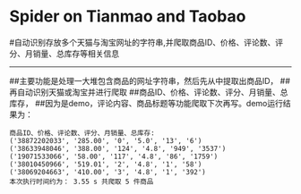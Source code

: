 Spider on Tianmao and Taobao
============================

#自动识别存放多个天猫与淘宝网址的字符串,并爬取商品ID、价格、评论数、评分、月销量、总库存等相关信息

----------
##主要功能是处理一大堆包含商品的网址字符串，然后先从中提取出商品ID，
##再自动识别天猫或淘宝并进行爬取
##商品ID、价格、评论数、评分、月销量、总库存，
##因为是demo，评论内容、商品标题等功能爬取下次再写。demo运行结果为：


```
商品ID、价格、评论数、评分、月销量、总库存:
('38872202033', '285.00', '0', '5.0', '13', '6')
('38633948046', '388.00', '124', '4.8', '949', '3537')
('19071533066', '58.00', '117', '4.8', '86', '1759')
('38010450966', '519.01', '2', '4.8', '1', '58')
('38069204663', '410.00', '3', '4.8', '1', '392')
本次执行时间约为： 3.55 s 共爬取 5 件商品
```
